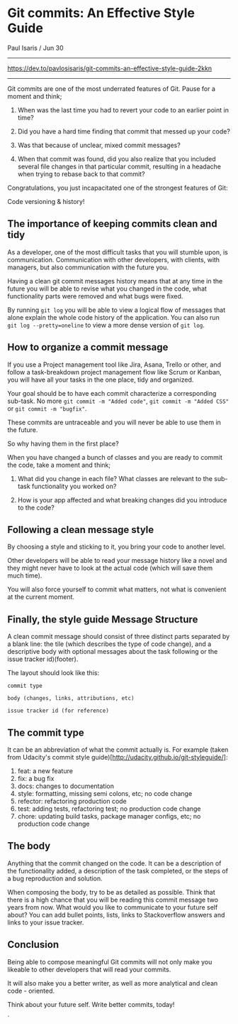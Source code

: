 # Git commits: An Effective Style Guide

Paul Isaris / Jun 30 

***

https://dev.to/pavlosisaris/git-commits-an-effective-style-guide-2kkn

***

Git commits are one of the most underrated features of Git. Pause for a moment and think;

1. When was the last time you had to revert your code to an earlier point in time?

2. Did you have a hard time finding that commit that messed up your code?

3. Was that because of unclear, mixed commit messages?

4. When that commit was found, did you also realize that you included several file changes in that particular commit, resulting in a headache when trying to rebase back to that commit?

Congratulations, you just incapacitated one of the strongest features of Git:

Code versioning & history!

## The importance of keeping commits clean and tidy

As a developer, one of the most difficult tasks that you will stumble upon, is communication. Communication with other developers, with clients, with managers, but also communication with the future you.

Having a clean git commit messages history means that at any time in the future you will be able to revise what you changed in the code, what functionality parts were removed and what bugs were fixed.

By running `git log` you will be able to view a logical flow of messages that alone explain the whole code history of the application.
You can also run `git log --pretty=oneline` to view a more dense version of `git log`.

## How to organize a commit message

If you use a Project management tool like Jira, Asana, Trello or other, and follow a task-breakdown project management flow like Scrum or Kanban, you will have all your tasks in the one place, tidy and organized.

Your goal should be to have each commit characterize a corresponding sub-task. No more `git commit -m "Added code"`, `git commit -m "Added CSS"` or `git commit -m "bugfix"`.

These commits are untraceable and you will never be able to use them in the future. 

So why having them in the first place?

When you have changed a bunch of classes and you are ready to commit the code, take a moment and think;

1. What did you change in each file? What classes are relevant to the sub-task functionality you worked on?

2. How is your app affected and what breaking changes did you introduce to the code?

## Following a clean message style

By choosing a style and sticking to it, you bring your code to another level.

Other developers will be able to read your message history like a novel and they might never have to look at the actual code (which will save them much time).

You will also force yourself to commit what matters, not what is convenient at the current moment.

## Finally, the style guide Message Structure

A clean commit message should consist of three distinct parts separated by a blank line: the tile (which describes the type of code change), and a descriptive body with optional messages about the task following or the issue tracker id)(footer).

The layout should look like this:

```
commit type

body (changes, links, attributions, etc)

issue tracker id (for reference)

```

## The commit type

It can be an abbreviation of what the commit actually is. For example (taken from Udacity's commit style guide)[http://udacity.github.io/git-styleguide/]:

1. feat: a new feature
2. fix: a bug fix
3. docs: changes to documentation
4. style: formatting, missing semi colons, etc; no code change
5. refector: refactoring production code
6. test: adding tests, refactoring test; no production code change
7. chore: updating build tasks, package manager configs, etc; no production code change

## The body

Anything that the commit changed on the code. It can be a description of the functionality added, a description of the task completed, or the steps of a bug reproduction and solution.

When composing the body, try to be as detailed as possible. Think that there is a high chance that you will be reading this commit message two years from now. What would you like to communicate to your future self about? You can add bullet points, lists, links to Stackoverflow answers and links to your issue tracker.

## Conclusion

Being able to compose meaningful Git commits will not only make you likeable to other developers that will read your commits.

It will also make you a better writer, as well as more analytical and clean code - oriented.

Think about your future self. Write better commits, today!


`
